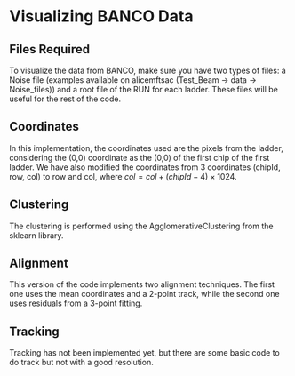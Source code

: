 # Visualizing BANCO Data

## Files Required

To visualize the data from BANCO, make sure you have two types of files: a Noise file (examples available on alicemftsac (Test_Beam -> data -> Noise_files)) and a root file of the RUN for each ladder. These files will be useful for the rest of the code.

## Coordinates

In this implementation, the coordinates used are the pixels from the ladder, considering the (0,0) coordinate as the (0,0) of the first chip of the first ladder. We have also modified the coordinates from 3 coordinates (chipId, row, col) to row and col, where $col=col+(chipId-4) \times 1024$.


## Clustering

The clustering is performed using the AgglomerativeClustering from the sklearn library.

## Alignment

This version of the code implements two alignment techniques. The first one uses the mean coordinates and a 2-point track, while the second one uses residuals from a 3-point fitting.

## Tracking

Tracking has not been implemented yet, but there are some basic code to do track but not with a good resolution.
